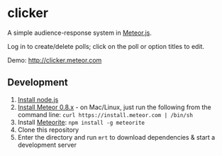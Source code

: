 clicker
=======
A simple audience-response system in [Meteor.js](http://meteor.com).

Log in to create/delete polls; click on the poll or option titles to edit.

Demo: http://clicker.meteor.com

Development
-----------
1. [Install node.js](http://nodejs.org/download/)
2. [Install Meteor 0.8.x](http://docs.meteor.com/#quickstart) - on Mac/Linux, just run the following from the command line: `curl https://install.meteor.com | /bin/sh`
3. Install [Meteorite](https://oortcloud.github.io/meteorite/): `npm install -g meteorite`
4. Clone this repository
5. Enter the directory and run `mrt` to download dependencies & start a development server
